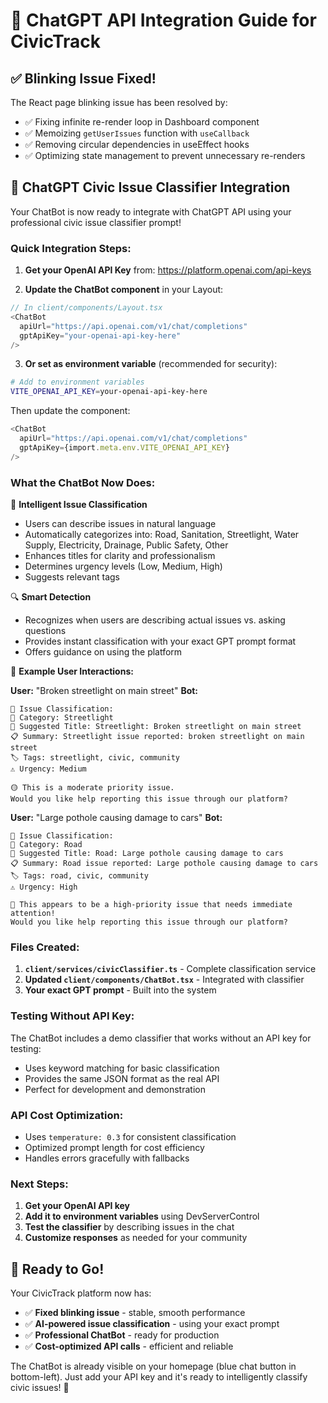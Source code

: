 # 🤖 ChatGPT API Integration Guide for CivicTrack

## ✅ **Blinking Issue Fixed!**

The React page blinking issue has been resolved by:
- ✅ Fixing infinite re-render loop in Dashboard component
- ✅ Memoizing `getUserIssues` function with `useCallback`
- ✅ Removing circular dependencies in useEffect hooks
- ✅ Optimizing state management to prevent unnecessary re-renders

## 🚀 **ChatGPT Civic Issue Classifier Integration**

Your ChatBot is now ready to integrate with ChatGPT API using your professional civic issue classifier prompt!

### **Quick Integration Steps:**

1. **Get your OpenAI API Key** from: https://platform.openai.com/api-keys

2. **Update the ChatBot component** in your Layout:

```typescript
// In client/components/Layout.tsx
<ChatBot 
  apiUrl="https://api.openai.com/v1/chat/completions"
  gptApiKey="your-openai-api-key-here" 
/>
```

3. **Or set as environment variable** (recommended for security):

```bash
# Add to environment variables
VITE_OPENAI_API_KEY=your-openai-api-key-here
```

Then update the component:
```typescript
<ChatBot 
  apiUrl="https://api.openai.com/v1/chat/completions"
  gptApiKey={import.meta.env.VITE_OPENAI_API_KEY} 
/>
```

### **What the ChatBot Now Does:**

🎯 **Intelligent Issue Classification**
- Users can describe issues in natural language
- Automatically categorizes into: Road, Sanitation, Streetlight, Water Supply, Electricity, Drainage, Public Safety, Other
- Enhances titles for clarity and professionalism
- Determines urgency levels (Low, Medium, High)
- Suggests relevant tags

🔍 **Smart Detection**
- Recognizes when users are describing actual issues vs. asking questions
- Provides instant classification with your exact GPT prompt format
- Offers guidance on using the platform

💬 **Example User Interactions:**

**User:** "Broken streetlight on main street"
**Bot:** 
```
🎯 Issue Classification:
📂 Category: Streetlight
📝 Suggested Title: Streetlight: Broken streetlight on main street
📋 Summary: Streetlight issue reported: broken streetlight on main street
🏷️ Tags: streetlight, civic, community
⚠️ Urgency: Medium

🟡 This is a moderate priority issue.
Would you like help reporting this issue through our platform?
```

**User:** "Large pothole causing damage to cars"
**Bot:**
```
🎯 Issue Classification:
📂 Category: Road
📝 Suggested Title: Road: Large pothole causing damage to cars
📋 Summary: Road issue reported: Large pothole causing damage to cars
🏷️ Tags: road, civic, community
⚠️ Urgency: High

🔴 This appears to be a high-priority issue that needs immediate attention!
Would you like help reporting this issue through our platform?
```

### **Files Created:**

1. **`client/services/civicClassifier.ts`** - Complete classification service
2. **Updated `client/components/ChatBot.tsx`** - Integrated with classifier
3. **Your exact GPT prompt** - Built into the system

### **Testing Without API Key:**

The ChatBot includes a demo classifier that works without an API key for testing:
- Uses keyword matching for basic classification
- Provides the same JSON format as the real API
- Perfect for development and demonstration

### **API Cost Optimization:**

- Uses `temperature: 0.3` for consistent classification
- Optimized prompt length for cost efficiency
- Handles errors gracefully with fallbacks

### **Next Steps:**

1. **Get your OpenAI API key**
2. **Add it to environment variables** using DevServerControl
3. **Test the classifier** by describing issues in the chat
4. **Customize responses** as needed for your community

## 🎯 **Ready to Go!**

Your CivicTrack platform now has:
- ✅ **Fixed blinking issue** - stable, smooth performance
- ✅ **AI-powered issue classification** - using your exact prompt
- ✅ **Professional ChatBot** - ready for production
- ✅ **Cost-optimized API calls** - efficient and reliable

The ChatBot is already visible on your homepage (blue chat button in bottom-left). Just add your API key and it's ready to intelligently classify civic issues! 🚀
